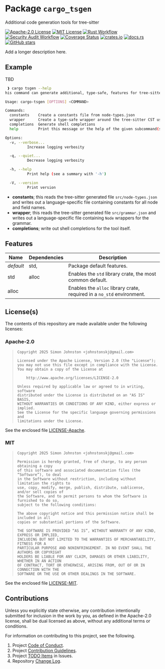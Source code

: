 # Package `cargo_tsgen`

Additional code generation tools for tree-sitter

[![Apache-2.0 License](https://img.shields.io/badge/License-Apache_2.0-blue.svg)](https://opensource.org/licenses/Apache-2.0)
[![MIT License](https://img.shields.io/badge/license-mit-118811.svg)](https://opensource.org/license/mit)
[![Rust Workflow](https://github.com/johnstonskj/rust-cargo-tsgen/actions/workflows/rust.yml/badge.svg)](<https://github.com/johnstonskj/rust-cargo-tsgen/actions/workflows/rust.yml>)
[![Security Audit Workflow](https://github.com/johnstonskj/rust-cargo-tsgen/actions/workflows/security-audit.yml/badge.svg)](<https://github.com/johnstonskj/rust-cargo-tsgen/actions/workflows/security-audit.yml>)
[![Coverage Status](https://codecov.io/github/johnstonskj/rust-cargo-tsgen/graph/badge.svg?token=1HGN6M4KIT)](<https://codecov.io/github/johnstonskj/rust-cargo-tsgen>)
[![crates.io](https://img.shields.io/crates/v/cargo_tsgen.svg)](https://crates.io/crates/cargo_tsgen)
[![docs.rs](https://docs.rs/xml_dom/badge.svg)](https://docs.rs/cargo_tsgen)
[![GitHub stars](https://img.shields.io/github/stars/johnstonskj/rust-cargo-tsgen.svg)](<https://github.com/johnstonskj/rust-cargo-tsgen/stargazers>)

Add a longer description here.

## Example

TBD

```bash
 ❱ cargo tsgen --help
his command can generate additional, type-safe, features for tree-sitter bindings.

Usage: cargo-tsgen [OPTIONS] <COMMAND>

Commands:
  constants    Create a constants file from node-types.json
  wrapper      Create a type-safe wrapper around the tree-sitter CST using grammar.json
  completions  Generate shell completions
  help         Print this message or the help of the given subcommand(s)

Options:
  -v, --verbose...
          Increase logging verbosity

  -q, --quiet...
          Decrease logging verbosity

  -h, --help
          Print help (see a summary with '-h')

  -V, --version
          Print version
```

- **constants**; this reads the tree-sitter generated file `src/node-types.json` and writes out a
  language-specific file containing constants for all node and field names.
- **wrapper**; this reads the tree-sitter generated file `src/grammar.json` and writes out a
  language-specific file containing `Node` wrappers for the grammar.
- **completions**; write out shell completions for the tool itself.

## Features

| Name      | Dependencies | Description                                                            |
|-----------|--------------|------------------------------------------------------------------------|
| *default* | std,         | Package default features.                                              |
| std       | alloc        | Enables the `std` library crate, the most common default.              |
| alloc     |              | Enables the `alloc` library crate, required in a `no_std` environment. |

## License(s)

The contents of this repository are made available under the following
licenses:

### Apache-2.0

> ```text
> Copyright 2025 Simon Johnston <johnstonskj@gmail.com>
> 
> Licensed under the Apache License, Version 2.0 (the "License");
> you may not use this file except in compliance with the License.
> You may obtain a copy of the License at
> 
>     http://www.apache.org/licenses/LICENSE-2.0
> 
> Unless required by applicable law or agreed to in writing, software
> distributed under the License is distributed on an "AS IS" BASIS,
> WITHOUT WARRANTIES OR CONDITIONS OF ANY KIND, either express or implied.
> See the License for the specific language governing permissions and
> limitations under the License.
> ```

See the enclosed file [LICENSE-Apache](https://github.com/johnstonskj/rust-cargo-tsgen/blob/main/LICENSE-Apache).

### MIT

> ```text
> Copyright 2025 Simon Johnston <johnstonskj@gmail.com>
> 
> Permission is hereby granted, free of charge, to any person obtaining a copy
> of this software and associated documentation files (the “Software”), to deal
> in the Software without restriction, including without limitation the rights to
> use, copy, modify, merge, publish, distribute, sublicense, and/or sell copies of
> the Software, and to permit persons to whom the Software is furnished to do so,
> subject to the following conditions:
> 
> The above copyright notice and this permission notice shall be included in all
> copies or substantial portions of the Software.
> 
> THE SOFTWARE IS PROVIDED “AS IS”, WITHOUT WARRANTY OF ANY KIND, EXPRESS OR IMPLIED,
> INCLUDING BUT NOT LIMITED TO THE WARRANTIES OF MERCHANTABILITY, FITNESS FOR A
> PARTICULAR PURPOSE AND NONINFRINGEMENT. IN NO EVENT SHALL THE AUTHORS OR COPYRIGHT
> HOLDERS BE LIABLE FOR ANY CLAIM, DAMAGES OR OTHER LIABILITY, WHETHER IN AN ACTION
> OF CONTRACT, TORT OR OTHERWISE, ARISING FROM, OUT OF OR IN CONNECTION WITH THE
> SOFTWARE OR THE USE OR OTHER DEALINGS IN THE SOFTWARE.
> ```

See the enclosed file [LICENSE-MIT](https://github.com/johnstonskj/rust-cargo-tsgen/blob/main/LICENSE-MIT).

## Contributions

Unless you explicitly state otherwise, any contribution intentionally submitted
for inclusion in the work by you, as defined in the Apache-2.0 license, shall
be dual licensed as above, without any additional terms or conditions.

For information on contributing to this project, see the following.

1. Project [Code of Conduct](https://github.com/johnstonskj/rust-cargo-tsgen/blob/main/CODE_OF_CONDUCT.md).
1. Project [Contribution Guidelines](https://github.com/johnstonskj/rust-cargo-tsgen/blob/main/CONTRIBUTING.md).
1. Project [TODO Items](<https://github.com/johnstonskj/rust-cargo-tsgen/issues>) in Issues.
1. Repository [Change Log](https://github.com/johnstonskj/rust-cargo-tsgen/blob/main/CHANGELOG.md).
